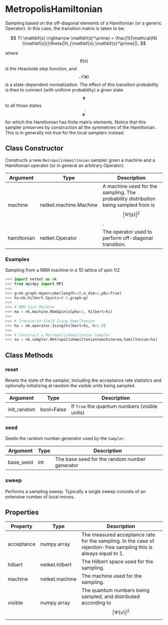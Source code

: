 # MetropolisHamiltonian
Sampling based on the off-diagonal elements of a Hamiltonian (or a generic Operator).
 In this case, the transition matrix is taken to be:

 $$
 T( \mathbf{s} \rightarrow \mathbf{s}^\prime) = \frac{1}{\mathcal{N}(\mathbf{s})}\theta(|H_{\mathbf{s},\mathbf{s}^\prime}|),
 $$

 where $$ \theta(x) $$ is the Heaviside step function, and $$ \mathcal{N}(\mathbf{s}) $$
 is a state-dependent normalization.
 The effect of this transition probability is then to connect (with uniform probability)
 a given state $$ \mathbf{s} $$ to all those states $$ \mathbf{s}^\prime $$ for which the Hamiltonian has
 finite matrix elements.
 Notice that this sampler preserves by construction all the symmetries
 of the Hamiltonian. This is in generally not true for the local samplers instead.

## Class Constructor
Constructs a new ``MetropolisHamiltonian`` sampler given a machine
and a Hamiltonian operator (or in general an arbitrary Operator).

| Argument  |         Type         |                                            Description                                             |
|-----------|----------------------|----------------------------------------------------------------------------------------------------|
|machine    |netket.machine.Machine|A machine used for the sampling. The probability distribution being sampled from is $$\|\Psi(s)\|^2$$.|
|hamiltonian|netket.Operator       |The operator used to perform off-diagonal transition.                                               |


### Examples
Sampling from a RBM machine in a 1D lattice of spin 1/2

```python
>>> import netket as nk
>>> from mpi4py import MPI
>>>
>>> g=nk.graph.Hypercube(length=10,n_dim=2,pbc=True)
>>> hi=nk.hilbert.Spin(s=0.5,graph=g)
>>>
>>> # RBM Spin Machine
>>> ma = nk.machine.RbmSpin(alpha=1, hilbert=hi)
>>>
>>> # Transverse-field Ising Hamiltonian
>>> ha = nk.operator.Ising(hilbert=hi, h=1.0)
>>>
>>> # Construct a MetropolisHamiltonian Sampler
>>> sa = nk.sampler.MetropolisHamiltonian(machine=ma,hamiltonian=ha)

```



## Class Methods 
### reset
Resets the state of the sampler, including the acceptance rate statistics
and optionally initializing at random the visible units being sampled.

| Argument  |   Type   |                  Description                  |
|-----------|----------|-----------------------------------------------|
|init_random|bool=False|If ``True`` the quantum numbers (visible units)|


### seed
Seeds the random number generator used by the ``Sampler``.

|Argument |Type|                 Description                 |
|---------|----|---------------------------------------------|
|base_seed|int |The base seed for the random number generator|


### sweep
Performs a sampling sweep. Typically a single sweep
consists of an extensive number of local moves.



## Properties

| Property |               Type               |                                                        Description                                                        |
|----------|----------------------------------|---------------------------------------------------------------------------------------------------------------------------|
|acceptance|         numpy.array              | The measured acceptance rate for the sampling.         In the case of rejection-free sampling this is always equal to 1.  |
|hilbert   |         netket.hilbert           | The Hilbert space used for the sampling.                                                                                  |
|machine   |         netket.machine           | The machine used for the sampling.                                                                                        |
|visible   |                       numpy.array| The quantum numbers being sampled,                        and distributed according to $$\|\Psi(v)\|^2$$                    |

